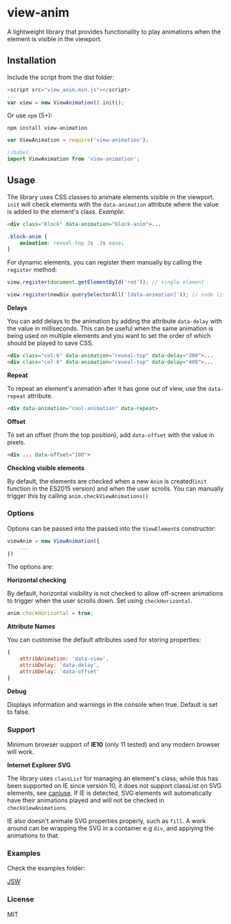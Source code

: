 # view-anim
A lightweight library that provides functionality to play animations when the element is visible in the viewport.

## Installation

Include the script from the dist folder:
```js
<script src="view_anim.min.js"></script>
...
var view = new ViewAnimation().init();
```

Or use `npm` (5+):

```ssh
npm install view-animation
```

```js
var ViewAnimation = require('view-animation');

//babel
import ViewAnimation from 'view-animation';
```

## Usage

The library uses CSS classes to animate elements visible in the viewport. `init` will check elements with the
`data-animation` attribute where the value is added to the element's class.
*Example*:
```html
<div class="block" data-animation="block-anim">...
```

```css
.block-anim {
	animation: reveal-top 2s .2s ease;
}
```

For dynamic elements, you can register them manually by calling the `register` method:
```js
view.register(document.getElementById('red')); // single element

view.register(newDiv.querySelectorAll('[data-animation]')); // node list
```

**Delays**

You can add delays to the animation by adding the attribute `data-delay` with the value in milliseconds. This can be useful when the same animation is being used on multiple elements and you want to set the order of which should be played to save CSS.
```html
<div class="col-6" data-animation="reveal-top" data-delay="200">...
<div class="col-6" data-animation="reveal-top" data-delay="400">...
```

**Repeat**

To repeat an element's animation after it has gone out of view, use the `data-repeat` attribute.
```html
<div data-animation="cool-animation" data-repeat>
```

**Offset**

To set an offset (from the top position), add `data-offset` with the value in pixels.
```html
<div ... data-offset="100">
```

**Checking visible elements**

By default, the elements are checked when a new `Anim` is created(`init` function in the ES2015 version) and when the user scrolls. You can manually trigger this by calling `anim.checkViewAnimations()`

### Options

Options can be passed into the passed into the `ViewElement`s constructor:
```js
viewAnim = new ViewAnimation({
	...
})
```
The options are:

**Horizontal checking**

By default, horizontal visibility is not checked to allow off-screen animations to trigger when the user scrolls down. Set using `checkHorizontal`.
```js
anim.checkHorizontal = true;
```

**Attribute Names**

You can customise the default attributes used for storing properties:
```js
{
	attribAnimation: 'data-view',
	attribDelay: 'data-delay',
	attribDelay: 'data-offset'
}
```
**Debug**

Displays information and warnings in the console when true. Default is set to false.

### Support

Minimum browser support of **IE10** (only 11 tested) and any modern browser will work.

**Internet Explorer SVG**

The library uses `classList` for managing an element's class; while this has been supported on IE since version 10, it does not support classList on SVG elements, see [caniuse](http://caniuse.com/#search=classList). If IE is detected, SVG elements will automatically have their animations played and will not be checked in `checkViewAnimations`.

IE also doesn't animate SVG properties properly, such as `fill`. A work around can be wrapping the SVG in a container e.g `div`, and applying the animations to that.

### Examples

Check the examples folder:

[JSW](http://jsw4jumps.co.uk)

### License
MIT
